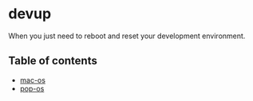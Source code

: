 # devup

When you just need to reboot and reset your development environment.

## Table of contents

- [mac-os](./mac-os/README.md)
- [pop-os](./pop-os/README.md)
